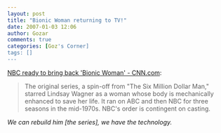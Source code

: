```yaml
---
layout: post
title: "Bionic Woman returning to TV!"
date: 2007-01-03 12:06
author: Gozar
comments: true
categories: [Goz's Corner]
tags: []
---
```

<a href="http://www.cnn.com/2007/SHOWBIZ/TV/01/03/television.nbc.reut/index.html?eref=rss_topstories">NBC ready to bring back 'Bionic Woman' - CNN.com</a>:<blockquote>The original series, a spin-off from "The Six Million Dollar Man," starred Lindsay Wagner as a woman whose body is mechanically enhanced to save her life. It ran on ABC and then NBC for three seasons in the mid-1970s. NBC's order is contingent on casting.<br />
</blockquote><em>We can rebuild him [the series], we have the technology.</em>

